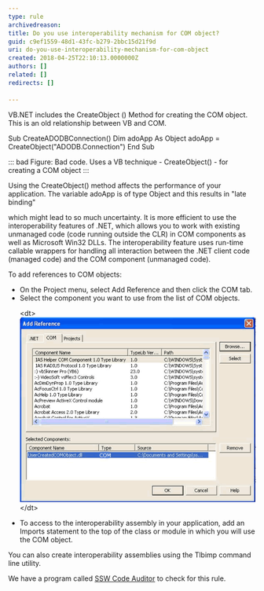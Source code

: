 ```yaml
---
type: rule
archivedreason: 
title: Do you use interoperability mechanism for COM object?
guid: c9ef1559-48d1-43fc-b279-2bbc15d21f9d
uri: do-you-use-interoperability-mechanism-for-com-object
created: 2018-04-25T22:10:13.0000000Z
authors: []
related: []
redirects: []

---
```


VB.NET includes the CreateObject () Method for creating the COM object. This is an old relationship between VB and COM.

<!--endintro-->

Sub CreateADODBConnection()
Dim adoApp As Object
adoApp = CreateObject("ADODB.Connection")
End Sub


::: bad
Figure: Bad code. Uses a VB technique - CreateObject() - for creating a COM object
:::


Using the CreateObject() method affects the performance of your application. The variable adoApp is of type Object and this results in "late binding"

which might lead to so much uncertainty. It is more efficient to use the interoperability features of .NET, which allows you to work with existing
unmanaged code (code running outside the CLR) in COM components as well as Microsoft Win32 DLLs. The interoperability feature uses run-time
callable wrappers for handling all interaction between the .NET client code (managed code) and the COM component (unmanaged code).

To add references to COM objects:

* On the Project menu, select Add Reference and then click the COM tab.
* Select the component you want to use from the list of COM objects.<dl class="image">&lt;dt&gt;<img src="UserCOM.gif" alt="UserCOM.gif"><br>&lt;/dt&gt;</dl>
* To access to the interoperability assembly in your application, add an Imports statement to the top of the class or module in which you will
use the COM object.


You can also create interoperability assemblies using the Tlbimp command line utility.



We have a program called [SSW Code Auditor](https://www.ssw.com.au/ssw/CodeAuditor/Rules.aspx#Interoper) to check for this rule.
